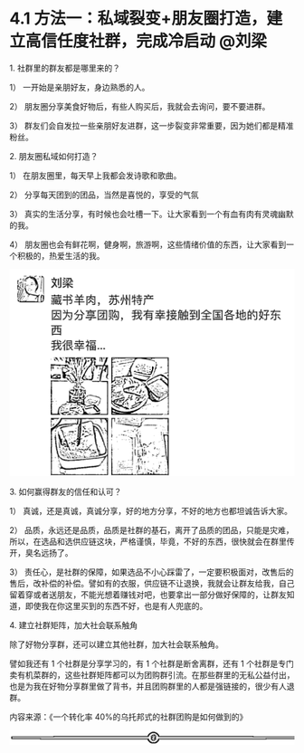 # 4.1 方法一：私域裂变+朋友圈打造，建立高信任度社群，完成冷启动 @刘梁

1\. 社群里的群友都是哪里来的？

1） 一开始是亲朋好友，身边熟悉的人。

2） 朋友圈分享美食好物后，有些人购买后，我就会去询问，要不要进群。

3） 群友们会自发拉一些亲朋好友进群，这一步裂变非常重要，因为她们都是精准粉丝。

2\. 朋友圈私域如何打造？

1） 在朋友圈里，每天早上我都会发诗歌和歌曲。

2） 分享每天团到的团品，当然是喜悦的，享受的气氛

3） 真实的生活分享，有时候也会吐槽一下。让大家看到一个有血有肉有灵魂幽默的我。

4） 朋友圈也会有鲜花啊，健身啊，旅游啊，这些情绪价值的东西，让大家看到一个积极的，热爱生活的我。

![](img/ef3c0e9d3f044c9425b57cc784322a45.png)

3\. 如何赢得群友的信任和认可？

1） 真诚，还是真诚，真诚分享，好的地方分享，不好的地方也都坦诚告诉大家。

2） 品质，永远还是品质，品质是社群的基石，离开了品质的团品，只能是灾难，所以，在选品和选供应链这块，严格谨慎，毕竟，不好的东西，很快就会在群里传开，臭名远扬了。

3） 责任心，是社群的保障，如果选品不小心踩雷了，一定要积极面对，改售后的售后，改补偿的补偿。譬如有的衣服，供应链不让退换，我就会让群友给我，自己留着穿或者送朋友，不能光想着赚钱对吧，也要拿出一部分做好保障的，让群友知道，即使我在你这里买到的东西不好，也是有人兜底的。

4\. 建立社群矩阵，加大社会联系触角

除了好物分享群，还可以建立其他社群，加大社会联系触角。

譬如我还有 1 个社群是分享学习的，有 1 个社群是断舍离群，还有 1 个社群是专门卖有机菜群的，这些社群矩阵都可以为团购群引流。在那些群里的无私公益付出，也是为我在好物分享群里做了背书，并且团购群里的人都是强链接的，很少有人退群。

内容来源：《一个转化率 40%的乌托邦式的社群团购是如何做到的》

![](img/dd92b07373c3325b41989991c0898588.png)